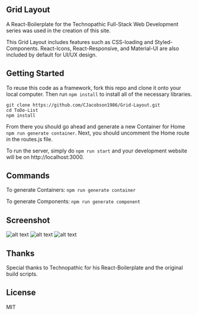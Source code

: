 ## Grid Layout

A React-Boilerplate for the Technopathic Full-Stack Web Development series was used in the creation of this site.

This Grid Layout includes features such as CSS-loading and Styled-Components. React-Icons, React-Responsive, and Material-UI are also included by default for UI/UX design.

## Getting Started
To reuse this code as a framework, fork this repo and clone it onto your local computer. Then run `npm install` to install all of the necessary libraries.
```
git clone https://github.com/CJacobson1986/Grid-Layout.git
cd ToDo-List
npm install
```

From there you should go ahead and generate a new Container for Home `npm run generate container`. Next, you should uncomment the Home route in the routes.js file.

To run the server, simply do `npm run start` and your development website will be on http://localhost:3000.


## Commands
To generate Containers:
`npm run generate container`

To generate Components:
`npm run generate component`

## Screenshot
![alt text](http://h4z.it/Image/576e5c_youtCapture1.PNG "Capture 1")
![alt text](http://h4z.it/Image/cfba50_youtCapture2.PNG "Capture 2")
![alt text](http://h4z.it/Image/d9ba61_youtCapture3.PNG "Capture 3")

## Thanks
Special thanks to Technopathic for his React-Boilerplate and the original build scripts.

## License
MIT

